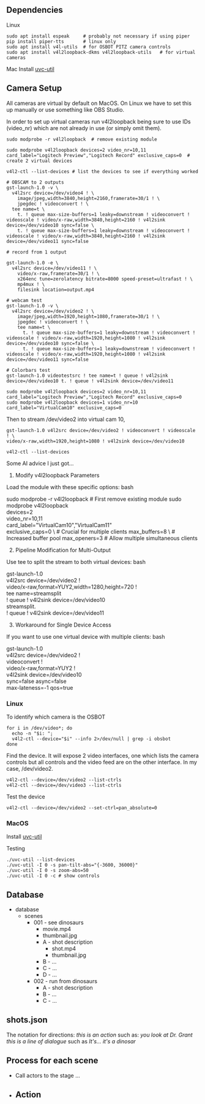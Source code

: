 ## Dependencies

Linux

```
sudo apt install espeak     # probably not necessary if using piper
pip install piper-tts       # linux only
sudo apt install v4l-utils  # for OSBOT PITZ camera controls
sudo apt install v4l2loopback-dkms v4l2loopback-utils   # for virtual cameras
```

Mac
Install [uvc-util](https://github.com/jtfrey/uvc-util)

## Camera Setup

All cameras are virtual by default on MacOS. On Linux we have to set this up manually or use something like OBS Studio.

In order to set up virtual cameras run v4l2loopback being sure to use IDs (video_nr) which are not already in use (or simply omit them).

```
sudo modprobe -r v4l2loopback  # remove existing module

sudo modprobe v4l2loopback devices=2 video_nr=10,11 card_label="Logitech Preview","Logitech Record" exclusive_caps=0  # create 2 virtual devices

v4l2-ctl --list-devices # list the devices to see if everything worked

# OBSCAM to 2 outputs
gst-launch-1.0 -v \
  v4l2src device=/dev/video4 ! \
    image/jpeg,width=3840,height=2160,framerate=30/1 ! \
    jpegdec ! videoconvert ! \
  tee name=t \
    t. ! queue max-size-buffers=1 leaky=downstream ! videoconvert ! videoscale ! video/x-raw,width=3840,height=2160 ! v4l2sink device=/dev/video10 sync=false \
    t. ! queue max-size-buffers=1 leaky=downstream ! videoconvert ! videoscale ! video/x-raw,width=3840,height=2160 ! v4l2sink device=/dev/video11 sync=false

# record from 1 output

gst-launch-1.0 -e \
  v4l2src device=/dev/video11 ! \
    video/x-raw,framerate=30/1 ! \
    x264enc tune=zerolatency bitrate=8000 speed-preset=ultrafast ! \
    mp4mux ! \
    filesink location=output.mp4

# webcam test
gst-launch-1.0 -v \
  v4l2src device=/dev/video2 ! \
    image/jpeg,width=1920,height=1080,framerate=30/1 ! \
    jpegdec ! videoconvert ! \
    tee name=t \
      t. ! queue max-size-buffers=1 leaky=downstream ! videoconvert ! videoscale ! video/x-raw,width=1920,height=1080 ! v4l2sink device=/dev/video10 sync=false \
      t. ! queue max-size-buffers=1 leaky=downstream ! videoconvert ! videoscale ! video/x-raw,width=1920,height=1080 ! v4l2sink device=/dev/video11 sync=false

# Colorbars test
gst-launch-1.0 videotestsrc ! tee name=t ! queue ! v4l2sink device=/dev/video10 t. ! queue ! v4l2sink device=/dev/video11

```

```
sudo modprobe v4l2loopback devices=2 video_nr=10,11 card_label="Logitech Preview","Logitech Record" exclusive_caps=0
sudo modprobe v4l2loopback devices=1 video_nr=10 card_label="VirtualCam10" exclusive_caps=0
```

Then to stream /dev/video2 into virtual cam 10,

```
gst-launch-1.0 v4l2src device=/dev/video2 ! videoconvert ! videoscale ! \
video/x-raw,width=1920,height=1080 ! v4l2sink device=/dev/video10
```

```
v4l2-ctl --list-devices
```

Some AI advice I just got...

1. Modify v4l2loopback Parameters

Load the module with these specific options:
bash

sudo modprobe -r v4l2loopback # First remove existing module
sudo modprobe v4l2loopback \
 devices=2 \
 video_nr=10,11 \
 card_label="VirtualCam10","VirtualCam11" \
 exclusive_caps=0 \ # Crucial for multiple clients
max_buffers=8 \ # Increased buffer pool
max_openers=3 # Allow multiple simultaneous clients

2. Pipeline Modification for Multi-Output

Use tee to split the stream to both virtual devices:
bash

gst-launch-1.0 \
v4l2src device=/dev/video2 ! \
video/x-raw,format=YUY2,width=1280,height=720 ! \
tee name=streamsplit \
 ! queue ! v4l2sink device=/dev/video10 \
streamsplit. \
 ! queue ! v4l2sink device=/dev/video11

3. Workaround for Single Device Access

If you want to use one virtual device with multiple clients:
bash

gst-launch-1.0 \
v4l2src device=/dev/video2 ! \
videoconvert ! \
video/x-raw,format=YUY2 ! \
v4l2sink device=/dev/video10 \
sync=false async=false \
max-lateness=-1 qos=true

### Linux

To identify which camera is the OSBOT

```
for i in /dev/video*; do
  echo -n "$i: ";
  v4l2-ctl --device="$i" --info 2>/dev/null | grep -i obsbot
done
```

Find the device. It will expose 2 video interfaces, one which lists the camera controls but all controls and the video feed are on the other interface. In my case, /dev/video2.

```
v4l2-ctl --device=/dev/video2 --list-ctrls
v4l2-ctl --device=/dev/video3 --list-ctrls
```

Test the device

```
v4l2-ctl --device=/dev/video2 --set-ctrl=pan_absolute=0
```

### MacOS

Install [uvc-util](https://github.com/jtfrey/uvc-util)

Testing

```
./uvc-util --list-devices
./uvc-util -I 0 -s pan-tilt-abs="{-3600, 36000}"
./uvc-util -I 0 -s zoom-abs=50
./uvc-util -I 0 -c # show controls
```

## Database

- database
  - scenes
    - 001 - see dinosaurs
      - movie.mp4
      - thumbnail.jpg
      - A - shot description
        - shot.mp4
        - thumbnail.jpg
      - B - ...
      - C - ...
      - D - ...
    - 002 - run from dinosaurs
      - A - shot description
      - B - ...
      - C - ...

## shots.json

The notation for directions:
_this is an action_ such as: _you look at Dr. Grant_
_this is a line of dialogue_ such as _It's... it's a dinosar_

## Process for each scene

- Call actors to the stage
  ...
- ## Action
